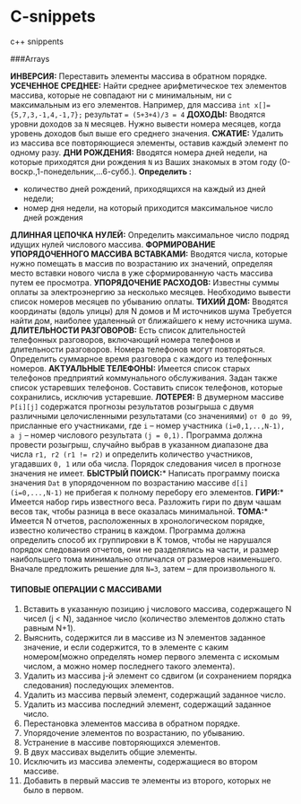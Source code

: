# C-snippets
c++ snippents

###Arrays

**ИНВЕРСИЯ:**  Переставить элементы массива в обратном порядке.
**УСЕЧЕННОЕ СРЕДНЕЕ:** Найти среднее арифметическое тех элементов массива, которые не совпадают ни с минимальным, ни с максимальным из его элементов. Например, для массива  ```int x[]= {5,7,3,-1,4,-1,7};``` результат ```= (5+3+4)/3 = 4```
**ДОХОДЫ:** Вводятся уровни доходов за ```N``` месяцев. Нужно вывести номера месяцев, когда уровень доходов был выше его среднего значения.
**СЖАТИЕ:** Удалить из массива все повторяющиеся элементы, оставив каждый элемент по одному разу.
**ДНИ РОЖДЕНИЯ:** Вводятся номера дней недели, на которые приходятся дни рождения ```N``` из Ваших знакомых в этом году (0-воскр.,1-понедельник,...6-субб.). **Определить :** 	 
  * количество дней рождений, приходящихся на каждый из дней недели; 	 
  * номер дня недели, на который приходится максимальное число дней рождения
  
**ДЛИННАЯ ЦЕПОЧКА НУЛЕЙ:** Определить максимальное число подряд идущих нулей числового массива.
**ФОРМИРОВАНИЕ УПОРЯДОЧЕННОГО МАССИВА ВСТАВКАМИ:** Вводятся числа, которые нужно помещать в массив по возрастанию их значений, определяя место вставки нового числа в уже сформированную часть массива путем ее просмотра.
**УПОРЯДОЧЕНИЕ РАСХОДОВ:** Известны суммы оплаты за электроэнергию за несколько месяцев. Необходимо вывести список номеров месяцев по убыванию оплаты.
**ТИХИЙ ДОМ:** Вводятся координаты (вдоль улицы) для N домов и M источников шума Требуется найти дом, наиболее удаленный от ближайшего к нему источника шума.
**ДЛИТЕЛЬНОСТИ РАЗГОВОРОВ:** Есть список длительностей телефонных разговоров, включающий номера телефонов и длительности разговоров. Номера телефонов могут повторяться. Определить суммарное время разговора с каждого из телефонных номеров.
**АКТУАЛЬНЫЕ ТЕЛЕФОНЫ:** Имеется список старых телефонов предприятий коммунального обслуживания. Задан также список устаревших телефонов. Составить список телефонов, которые сохранились, исключив устаревшие.
**ЛОТЕРЕЯ:** В двумерном массиве ```P[i][j]``` содержатся прогнозы результатов розыгрыша с двумя различными целочисленными результатами (со значениями) ```от 0 до 99```, присланные его участниками, где ```i``` – номер участника ```(i=0,1,..,N-1), а j``` – номер числового результата ```(j = 0,1).``` Программа должна провести розыгрыш, случайно выбрав в указанном диапазоне два числа ```r1, r2 (r1 != r2)``` и определить количество участников, угадавших ```0, 1``` или оба числа. Порядок следования чисел в прогнозе значения не имеет.
**БЫСТРЫЙ ПОИСК:***  Написать программу поиска значения ```Dat``` в упорядоченном по возрастанию массиве ```d[i] (i=0,...,N-1)``` не прибегая к полному перебору его элементов.
**ГИРИ:***  Имеется набор гирь известного веса. Разложить гири по двум чашам весов так, чтобы разница в весе оказалась минимальной.
**ТОМА:*** Имеется N отчетов, расположенных в хронологическом порядке, известно количество страниц в каждом. Программа должна определить способ их группировки в K томов, чтобы не нарушался порядок следования отчетов, они не разделялись на части, и размер наибольшего тома минимально отличался от размеров наименьшего. Вначале предложить решение для ```N=3```, затем – для произвольного ```N```.

#### **ТИПОВЫЕ ОПЕРАЦИИ С МАССИВАМИ**
1. Вставить в указанную позицию j числового массива, содержащего N чисел 
(j < N), заданное число (количество элементов должно стать равным N+1).
2. Выяснить, содержится ли в массиве из N элементов заданное значение, и если содержится, то в элементе с каким номером(можно определять номер первого элемента с искомым числом, а можно номер последнего такого элемента).   
3. Удалить из массива j-й элемент со сдвигом (и сохранением порядка следования) последующих элементов.
4. Удалить из массива первый элемент, содержащий заданное число.
5. Удалить из массива последний элемент, содержащий заданное число.
6. Перестановка элементов массива в обратном порядке.
7. Упорядочение элементов по возрастанию, по убыванию.
8. Устранение в массиве повторяющихся элементов.
9. В двух массивах выделить общие элементы.
10. Исключить из массива элементы, содержащиеся во втором массиве.
11. Добавить в первый массив те элементы из второго, которых не было в первом. 

